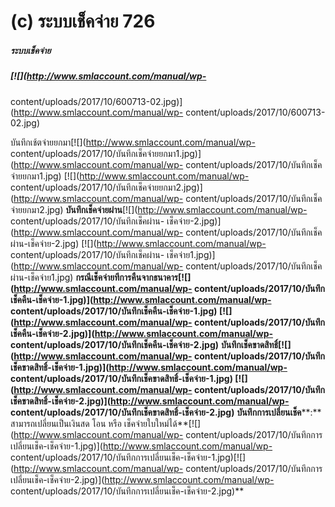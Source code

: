 # (c)    ระบบเช็คจ่าย  726

##### ระบบเช็คจ่าย

##### [![](http://www.smlaccount.com/manual/wp-
content/uploads/2017/10/600713-02.jpg)](http://www.smlaccount.com/manual/wp-
content/uploads/2017/10/600713-02.jpg)

  บันทึกเช้ตจ่ายยกมา[![](http://www.smlaccount.com/manual/wp-
content/uploads/2017/10/บันทึกเช็คจ่ายยกมา1.jpg)](http://www.smlaccount.com/manual/wp-
content/uploads/2017/10/บันทึกเช็คจ่ายยกมา1.jpg)
[![](http://www.smlaccount.com/manual/wp-
content/uploads/2017/10/บันทึกเช็คจ่ายยกมา2.jpg)](http://www.smlaccount.com/manual/wp-
content/uploads/2017/10/บันทึกเช็คจ่ายยกมา2.jpg)
**บันทึกเช็คจ่ายผ่าน**[![](http://www.smlaccount.com/manual/wp-
content/uploads/2017/10/บันทึกเช็คผ่าน-
เช็คจ่าย-2.jpg)](http://www.smlaccount.com/manual/wp-
content/uploads/2017/10/บันทึกเช็คผ่าน-เช็คจ่าย-2.jpg)
[![](http://www.smlaccount.com/manual/wp-
content/uploads/2017/10/บันทึกเช็คผ่าน-
เช็คจ่าย1.jpg)](http://www.smlaccount.com/manual/wp-
content/uploads/2017/10/บันทึกเช็คผ่าน-เช็คจ่าย1.jpg)
**กรณีเช็คจ่ายทีการคืนจากธนาคาร[![](http://www.smlaccount.com/manual/wp-
content/uploads/2017/10/บันทึกเช็คคืน-เช็คจ่าย-1.jpg)](http://www.smlaccount.com/manual/wp-
content/uploads/2017/10/บันทึกเช็คคืน-เช็คจ่าย-1.jpg)
[![](http://www.smlaccount.com/manual/wp-
content/uploads/2017/10/บันทึกเช็คคืน-เช็คจ่าย-2.jpg)](http://www.smlaccount.com/manual/wp-
content/uploads/2017/10/บันทึกเช็คคืน-เช็คจ่าย-2.jpg)**
**บันทึกเช็คขาดสิทธิ์[![](http://www.smlaccount.com/manual/wp-
content/uploads/2017/10/บันทึกเช็คขาดสิทธิ์-เช็คจ่าย-1.jpg)](http://www.smlaccount.com/manual/wp-
content/uploads/2017/10/บันทึกเช็คขาดสิทธิ์-เช็คจ่าย-1.jpg)
[![](http://www.smlaccount.com/manual/wp-
content/uploads/2017/10/บันทึกเช็คขาดสิทธิ์-เช็คจ่าย-2.jpg)](http://www.smlaccount.com/manual/wp-
content/uploads/2017/10/บันทึกเช็คขาดสิทธิ์-เช็คจ่าย-2.jpg)**
**บันทึกการเปลี่ยนเช็ค****:** สามารถเปลี่ยนเป็นเงินสด โอน หรือ
เช็คจ่ายใบใหม่ได้**[![](http://www.smlaccount.com/manual/wp-
content/uploads/2017/10/บันทึกการเปลี่ยนเช็ค-เช็คจ่าย-1.jpg)](http://www.smlaccount.com/manual/wp-
content/uploads/2017/10/บันทึกการเปลี่ยนเช็ค-เช็คจ่าย-1.jpg)[![](http://www.smlaccount.com/manual/wp-
content/uploads/2017/10/บันทึกการเปลี่ยนเช็ค-เช็คจ่าย-2.jpg)](http://www.smlaccount.com/manual/wp-
content/uploads/2017/10/บันทึกการเปลี่ยนเช็ค-เช็คจ่าย-2.jpg)**  

